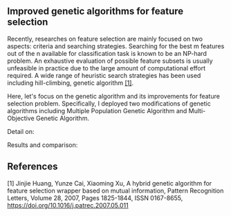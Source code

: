 ## Improved genetic algorithms for feature selection

Recently, researches on feature selection are mainly focused on two aspects: criteria and searching strategies. Searching for the best m features out of the n available for classification task is known to be an NP-hard problem. An exhaustive evaluation of possible feature subsets is usually unfeasible in practice due to the large amount of computational effort required. A wide range of heuristic search strategies has been used including hill-climbing, genetic algorithm [[1]](#1).

Here, let's focus on the genetic algorithm and its improvements for feature selection problem. Specifically, I deployed two modifications of genetic algorithms including Multiple Population Genetic Algorithm and Multi-Objective Genetic Algorithm.

Detail on:

Results and comparison:


## References
<a id="1">[1]</a> 
Jinjie Huang, Yunze Cai, Xiaoming Xu,
A hybrid genetic algorithm for feature selection wrapper based on mutual information,
Pattern Recognition Letters,
Volume 28,
2007,
Pages 1825-1844,
ISSN 0167-8655,
https://doi.org/10.1016/j.patrec.2007.05.011
